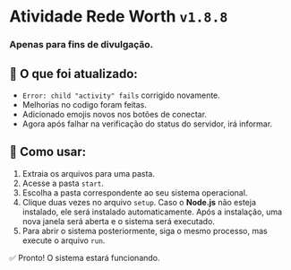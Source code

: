 # Atividade Rede Worth `v1.8.8`  
### Apenas para fins de divulgação.  

## 🔹 O que foi atualizado:  
- `Error: child "activity" fails` corrigido novamente.
- Melhorias no codigo foram feitas.
- Adicionado emojis novos nos botões de conectar.
- Agora após falhar na verificação do status do servidor, irá informar.

## 🔹 Como usar:  
1. Extraia os arquivos para uma pasta.  
2. Acesse a pasta `start`.  
3. Escolha a pasta correspondente ao seu sistema operacional.  
4. Clique duas vezes no arquivo `setup`. Caso o **Node.js** não esteja instalado, ele será instalado automaticamente. Após a instalação, uma nova janela será aberta e o sistema será executado.  
5. Para abrir o sistema posteriormente, siga o mesmo processo, mas execute o arquivo `run`.  

✅ Pronto! O sistema estará funcionando.